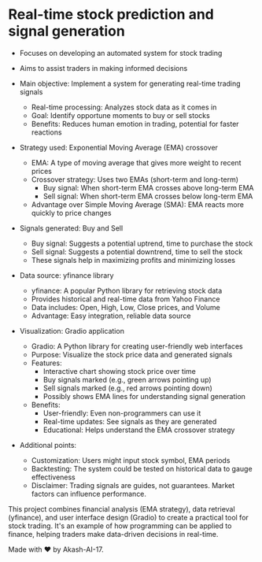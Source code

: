 # Real-time stock prediction and signal generation

  - Focuses on developing an automated system for stock trading
  - Aims to assist traders in making informed decisions

- Main objective: Implement a system for generating real-time trading signals
  - Real-time processing: Analyzes stock data as it comes in
  - Goal: Identify opportune moments to buy or sell stocks
  - Benefits: Reduces human emotion in trading, potential for faster reactions

- Strategy used: Exponential Moving Average (EMA) crossover
  - EMA: A type of moving average that gives more weight to recent prices
  - Crossover strategy: Uses two EMAs (short-term and long-term)
    - Buy signal: When short-term EMA crosses above long-term EMA
    - Sell signal: When short-term EMA crosses below long-term EMA
  - Advantage over Simple Moving Average (SMA): EMA reacts more quickly to price changes

- Signals generated: Buy and Sell
  - Buy signal: Suggests a potential uptrend, time to purchase the stock
  - Sell signal: Suggests a potential downtrend, time to sell the stock
  - These signals help in maximizing profits and minimizing losses

- Data source: yfinance library
  - yfinance: A popular Python library for retrieving stock data
  - Provides historical and real-time data from Yahoo Finance
  - Data includes: Open, High, Low, Close prices, and Volume
  - Advantage: Easy integration, reliable data source

- Visualization: Gradio application
  - Gradio: A Python library for creating user-friendly web interfaces
  - Purpose: Visualize the stock price data and generated signals
  - Features:
    - Interactive chart showing stock price over time
    - Buy signals marked (e.g., green arrows pointing up)
    - Sell signals marked (e.g., red arrows pointing down)
    - Possibly shows EMA lines for understanding signal generation
  - Benefits:
    - User-friendly: Even non-programmers can use it
    - Real-time updates: See signals as they are generated
    - Educational: Helps understand the EMA crossover strategy

- Additional points:
  - Customization: Users might input stock symbol, EMA periods
  - Backtesting: The system could be tested on historical data to gauge effectiveness
  - Disclaimer: Trading signals are guides, not guarantees. Market factors can influence performance.

This project combines financial analysis (EMA strategy), data retrieval (yfinance), and user interface design (Gradio) to create a practical tool for stock trading. It's an example of how programming can be applied to finance, helping traders make data-driven decisions in real-time.

Made with ❤️ by Akash-AI-17.
